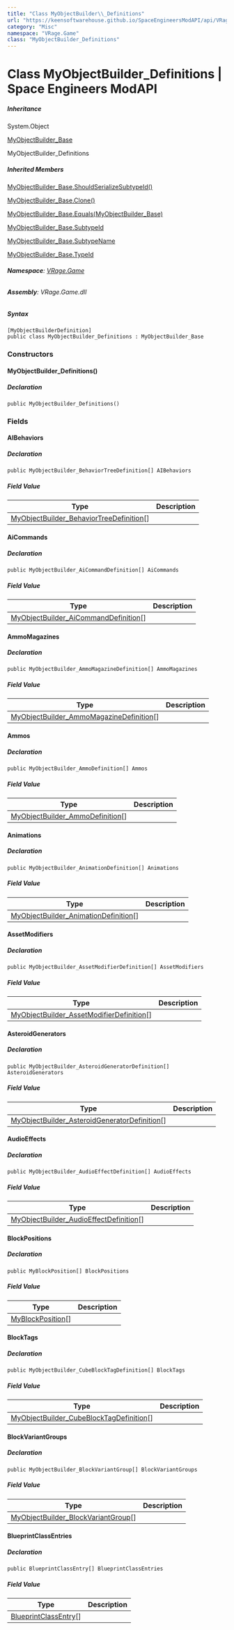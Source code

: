 ```yaml
---
title: "Class MyObjectBuilder\\_Definitions"
url: "https://keensoftwarehouse.github.io/SpaceEngineersModAPI/api/VRage.Game.MyObjectBuilder_Definitions.html"
category: "Misc"
namespace: "VRage.Game"
class: "MyObjectBuilder_Definitions"
---
```


# Class MyObjectBuilder\_Definitions | Space Engineers ModAPI

##### Inheritance

System.Object

[MyObjectBuilder\_Base](https://keensoftwarehouse.github.io/SpaceEngineersModAPI/api/VRage.ObjectBuilders.MyObjectBuilder_Base.html)

MyObjectBuilder\_Definitions

##### Inherited Members

[MyObjectBuilder\_Base.ShouldSerializeSubtypeId()](https://keensoftwarehouse.github.io/SpaceEngineersModAPI/api/VRage.ObjectBuilders.MyObjectBuilder_Base.html#VRage_ObjectBuilders_MyObjectBuilder_Base_ShouldSerializeSubtypeId)

[MyObjectBuilder\_Base.Clone()](https://keensoftwarehouse.github.io/SpaceEngineersModAPI/api/VRage.ObjectBuilders.MyObjectBuilder_Base.html#VRage_ObjectBuilders_MyObjectBuilder_Base_Clone)

[MyObjectBuilder\_Base.Equals(MyObjectBuilder\_Base)](https://keensoftwarehouse.github.io/SpaceEngineersModAPI/api/VRage.ObjectBuilders.MyObjectBuilder_Base.html#VRage_ObjectBuilders_MyObjectBuilder_Base_Equals_VRage_ObjectBuilders_MyObjectBuilder_Base_)

[MyObjectBuilder\_Base.SubtypeId](https://keensoftwarehouse.github.io/SpaceEngineersModAPI/api/VRage.ObjectBuilders.MyObjectBuilder_Base.html#VRage_ObjectBuilders_MyObjectBuilder_Base_SubtypeId)

[MyObjectBuilder\_Base.SubtypeName](https://keensoftwarehouse.github.io/SpaceEngineersModAPI/api/VRage.ObjectBuilders.MyObjectBuilder_Base.html#VRage_ObjectBuilders_MyObjectBuilder_Base_SubtypeName)

[MyObjectBuilder\_Base.TypeId](https://keensoftwarehouse.github.io/SpaceEngineersModAPI/api/VRage.ObjectBuilders.MyObjectBuilder_Base.html#VRage_ObjectBuilders_MyObjectBuilder_Base_TypeId)

###### **Namespace**: [VRage.Game](https://keensoftwarehouse.github.io/SpaceEngineersModAPI/api/VRage.Game.html)

###### **Assembly**: VRage.Game.dll

##### Syntax

```
[MyObjectBuilderDefinition]
public class MyObjectBuilder_Definitions : MyObjectBuilder_Base
```

### Constructors

#### MyObjectBuilder\_Definitions()

##### Declaration

```
public MyObjectBuilder_Definitions()
```

### Fields

#### AIBehaviors

##### Declaration

```
public MyObjectBuilder_BehaviorTreeDefinition[] AIBehaviors
```

##### Field Value

| Type | Description |
| --- | --- |
| [MyObjectBuilder\_BehaviorTreeDefinition](https://keensoftwarehouse.github.io/SpaceEngineersModAPI/api/VRage.Game.MyObjectBuilder_BehaviorTreeDefinition.html)\[\] |     |

#### AiCommands

##### Declaration

```
public MyObjectBuilder_AiCommandDefinition[] AiCommands
```

##### Field Value

| Type | Description |
| --- | --- |
| [MyObjectBuilder\_AiCommandDefinition](https://keensoftwarehouse.github.io/SpaceEngineersModAPI/api/VRage.Game.MyObjectBuilder_AiCommandDefinition.html)\[\] |     |

#### AmmoMagazines

##### Declaration

```
public MyObjectBuilder_AmmoMagazineDefinition[] AmmoMagazines
```

##### Field Value

| Type | Description |
| --- | --- |
| [MyObjectBuilder\_AmmoMagazineDefinition](https://keensoftwarehouse.github.io/SpaceEngineersModAPI/api/VRage.Game.MyObjectBuilder_AmmoMagazineDefinition.html)\[\] |     |

#### Ammos

##### Declaration

```
public MyObjectBuilder_AmmoDefinition[] Ammos
```

##### Field Value

| Type | Description |
| --- | --- |
| [MyObjectBuilder\_AmmoDefinition](https://keensoftwarehouse.github.io/SpaceEngineersModAPI/api/VRage.Game.MyObjectBuilder_AmmoDefinition.html)\[\] |     |

#### Animations

##### Declaration

```
public MyObjectBuilder_AnimationDefinition[] Animations
```

##### Field Value

| Type | Description |
| --- | --- |
| [MyObjectBuilder\_AnimationDefinition](https://keensoftwarehouse.github.io/SpaceEngineersModAPI/api/VRage.Game.MyObjectBuilder_AnimationDefinition.html)\[\] |     |

#### AssetModifiers

##### Declaration

```
public MyObjectBuilder_AssetModifierDefinition[] AssetModifiers
```

##### Field Value

| Type | Description |
| --- | --- |
| [MyObjectBuilder\_AssetModifierDefinition](https://keensoftwarehouse.github.io/SpaceEngineersModAPI/api/VRage.Game.MyObjectBuilder_AssetModifierDefinition.html)\[\] |     |

#### AsteroidGenerators

##### Declaration

```
public MyObjectBuilder_AsteroidGeneratorDefinition[] AsteroidGenerators
```

##### Field Value

| Type | Description |
| --- | --- |
| [MyObjectBuilder\_AsteroidGeneratorDefinition](https://keensoftwarehouse.github.io/SpaceEngineersModAPI/api/VRage.Game.MyObjectBuilder_AsteroidGeneratorDefinition.html)\[\] |     |

#### AudioEffects

##### Declaration

```
public MyObjectBuilder_AudioEffectDefinition[] AudioEffects
```

##### Field Value

| Type | Description |
| --- | --- |
| [MyObjectBuilder\_AudioEffectDefinition](https://keensoftwarehouse.github.io/SpaceEngineersModAPI/api/VRage.Game.MyObjectBuilder_AudioEffectDefinition.html)\[\] |     |

#### BlockPositions

##### Declaration

```
public MyBlockPosition[] BlockPositions
```

##### Field Value

| Type | Description |
| --- | --- |
| [MyBlockPosition](https://keensoftwarehouse.github.io/SpaceEngineersModAPI/api/VRage.Game.MyBlockPosition.html)\[\] |     |

#### BlockTags

##### Declaration

```
public MyObjectBuilder_CubeBlockTagDefinition[] BlockTags
```

##### Field Value

| Type | Description |
| --- | --- |
| [MyObjectBuilder\_CubeBlockTagDefinition](https://keensoftwarehouse.github.io/SpaceEngineersModAPI/api/VRage.Game.MyObjectBuilder_CubeBlockTagDefinition.html)\[\] |     |

#### BlockVariantGroups

##### Declaration

```
public MyObjectBuilder_BlockVariantGroup[] BlockVariantGroups
```

##### Field Value

| Type | Description |
| --- | --- |
| [MyObjectBuilder\_BlockVariantGroup](https://keensoftwarehouse.github.io/SpaceEngineersModAPI/api/VRage.Game.ObjectBuilders.Definitions.MyObjectBuilder_BlockVariantGroup.html)\[\] |     |

#### BlueprintClassEntries

##### Declaration

```
public BlueprintClassEntry[] BlueprintClassEntries
```

##### Field Value

| Type | Description |
| --- | --- |
| [BlueprintClassEntry](https://keensoftwarehouse.github.io/SpaceEngineersModAPI/api/VRage.Game.BlueprintClassEntry.html)\[\] |     |
